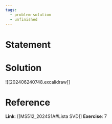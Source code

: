```yaml
---
tags:
  - problem-solution
  - unfinished
---
```

# Statement 


# Solution
![[202406240748.excalidraw]]

# Reference
**Link**: [[MS512_2024S1A#Lista SVD]]
**Exercise**: 7